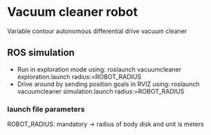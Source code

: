 # Vacuum cleaner robot
Variable contour autonomous differential drive vacuum cleaner

## ROS simulation
- Run in exploration mode using: roslaunch vacuumcleaner exploration.launch radius:=ROBOT_RADIUS
- Drive around by sending position goals in RVIZ using: roslaunch vacuumcleaner simulation.launch radius:=ROBOT_RADIUS

### launch file parameters
ROBOT_RADIUS: mandatory -> radius of body disk and unit is meters
